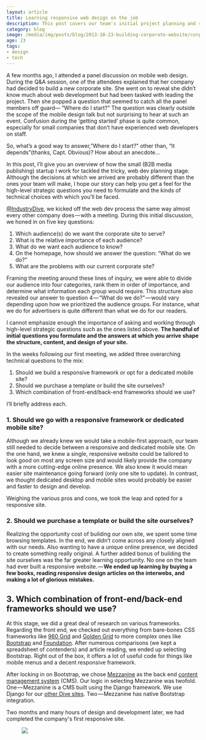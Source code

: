 ```yaml
---
layout: article
title: Learning responsive web design on the job
description: This post covers our team's initial project planning and selection of frameworks.
category: blog
image: /media/img/posts/blog/2013-10-23-building-corporate-website/corp-site-2013.jpg
age: 23
tags: 
- design
- tech
---
```


A few months ago, I attended a panel discussion on mobile web design. During the Q&A session, one of the attendees explained that her company had decided to build a new corporate site. She went on to reveal she didn’t know much about web development but had been tasked with leading the project. Then she popped a question that seemed to catch all the panel members off guard— “Where do I start?” The question was clearly outside the scope of the mobile design talk but not surprising to hear at such an event. Confusion during the ‘getting started’ phase is quite common, especially for small companies that don’t have experienced web developers on staff.

So, what’s a good way to answer,”Where do I start?” other than, “It depends”(thanks, Capt. Obvious)? How about an anecdote…

In this post, I’ll give you an overview of how the small (B2B media publishing) startup I work for tackled the tricky, web dev planning stage. Although the decisions at which we arrived are probably different than the ones your team will make, I hope our story can help you get a feel for the high-level strategic questions you need to formulate and the kinds of technical choices with which you’ll be faced.

<a href="https://twitter.com/industrydive">@IndustryDive</a>, we kicked off the web dev process the same way almost every other company does — with a meeting. During this initial discussion, we honed in on five key questions:

<ol>
	<li>Which audience(s) do we want the corporate site to serve?</li>
	<li>What is the relative importance of each audience?</li>
	<li>What do we want each audience to know?</li>
	<li>On the homepage, how should we answer the question: “What do we do?”</li>
	<li>What are the problems with our current corporate site?</li>
</ol>

Framing the meeting around these lines of inquiry, we were able to divide our audience into four categories, rank them in order of importance, and determine what information each group would require. This structure also revealed our answer to question 4 — “What do we do?” — would vary depending upon how we prioritized the audience groups. For instance, what we do for advertisers is quite different than what we do for our readers.

I cannot emphasize enough the importance of asking and working through high-level strategic questions such as the ones listed above. <strong>The handful of initial questions you formulate and the answers at which you arrive shape the structure, content, and design of your site.</strong>

In the weeks following our first meeting, we added three overarching technical questions to the mix:

<ol>
	<li>Should we build a responsive framework or opt for a dedicated mobile site?</li>
	<li>Should we purchase a template or build the site ourselves?</li>
	<li>Which combination of front-end/back-end frameworks should we use?</li>
</ol>

I’ll briefly address each.

### 1. Should we go with a responsive framework or dedicated mobile site?

Although we already knew we would take a mobile-first approach, our team still needed to decide between a responsive and dedicated mobile site. On the one hand, we knew a single, responsive website could be tailored to look good on most any screen size and would likely provide the company with a more cutting-edge online presence. We also knew it would mean easier site maintenance going forward (only one site to update). In contrast, we thought dedicated desktop and mobile sites would probably be easier and faster to design and develop.

Weighing the various pros and cons, we took the leap and opted for a responsive site.

### 2. Should we purchase a template or build the site ourselves?

Realizing the opportunity cost of building our own site, we spent some time browsing templates. In the end, we didn’t come across any closely aligned with our needs. Also wanting to have a unique online presence, we decided to create something really original. A further added bonus of building the site ourselves was the far greater learning opportunity. No one on the team had ever built a responsive website. — <strong>We ended up learning by buying a few books, reading responsive design articles on the interwebs, and making a lot of glorious mistakes.</strong>

## 3. Which combination of front-end/back-end frameworks should we use?

At this stage, we did a great deal of research on various frameworks. Regarding the front end, we checked out everything from bare-bones CSS frameworks like <a href="http://960.gs/">960 Grid</a> and <a href="http://goldengridsystem.com/">Golden Grid</a> to more complex ones like <a href="https://medium.com/">Bootstrap</a> and <a href="http://foundation.zurb.com/">Foundation</a>. After numerous comparisons (we kept a spreadsheet of contenders) and article reading, we ended up selecting Bootstrap. Right out of the box, it offers a lot of useful code for things like mobile menus and a decent responsive framework.

After locking in on Bootstrap, we chose <a href="http://mezzanine.jupo.org/">Mezzanine</a> as the back end <a href="http://en.wikipedia.org/wiki/Content_management_system">content management system</a> (CMS). Our logic in selecting Mezzanine was twofold. One — Mezzanine is a CMS built using the Django framework. We use Django for our <a href="http://www.industrydive.com/industries/">other Dive sites</a>. Two — Mezzanine has native Bootstrap integration.

Two months and many hours of design and development later, we had completed the company's first responsive site.

<figure class="medium-figure">
	<img src="{{ site.url }}/media/img/posts/blog/2013-10-23-building-corporate-website/dive-corporate.jpg">
</figure>